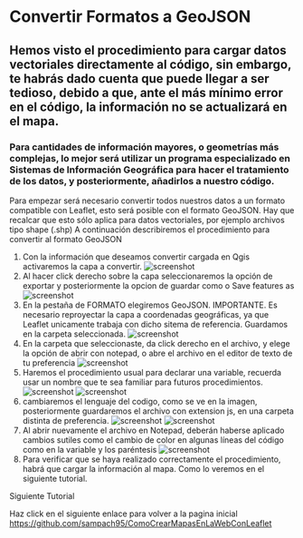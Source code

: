# Convertir Formatos a GeoJSON
## Hemos visto el procedimiento para cargar datos vectoriales directamente al código, sin embargo, te habrás dado cuenta que puede llegar a ser tedioso, debido a que, ante el más mínimo error en el código, la información no se actualizará en el mapa. 

### Para cantidades de información mayores, o geometrías más complejas, lo mejor será utilizar un programa especializado en Sistemas de Información Geográfica para hacer el tratamiento de los datos, y posteriormente, añadirlos a nuestro código. 

Para empezar será necesario convertir todos nuestros datos a un formato compatible con Leaflet, esto será posible con el formato GeoJSON. Hay que recalcar que esto sólo aplica para datos vectoriales, por ejemplo archivos tipo shape (.shp)
A continuación describiremos el procedimiento para convertir al formato GeoJSON

1. Con la información que deseamos convertir cargada en Qgis activaremos la capa a convertir.
![screenshot](https://raw.githubusercontent.com/sampach95/ConvertirFormatosAGeoJSON/master/img/Imagen1.png )
2. Al hacer click derecho sobre la capa seleccionaremos la opción de exportar y posteriormente la opcion de guardar como o Save features as
![screenshot](https://raw.githubusercontent.com/sampach95/ConvertirFormatosAGeoJSON/master/img/Imagen2.png )
3. En la pestaña de FORMATO elegiremos GeoJSON. IMPORTANTE. Es necesario reproyectar la capa a coordenadas geográficas, ya que Leaflet unicamente trabaja con dicho sitema de referencia. Guardamos en la carpeta seleccionada.
![screenshot](https://raw.githubusercontent.com/sampach95/ConvertirFormatosAGeoJSON/master/img/Imagen3.png )
4. En la carpeta que seleccionaste, da click derecho en el archivo, y elege la opción de abrir con notepad, o abre el archivo en el editor de texto de tu preferencia
![screenshot](https://raw.githubusercontent.com/sampach95/ConvertirFormatosAGeoJSON/master/img/Imagen4.png )
5. Haremos el procedimiento usual para declarar una variable, recuerda usar un nombre que te sea familiar para futuros procedimientos.
![screenshot](https://raw.githubusercontent.com/sampach95/ConvertirFormatosAGeoJSON/master/img/Imagen5.png )
![screenshot](https://raw.githubusercontent.com/sampach95/ConvertirFormatosAGeoJSON/master/img/Imagen6.png )
6. cambiaremos el lenguaje del codigo, como se ve en la imagen, posteriormente guardaremos el archivo con extension js, en una carpeta distinta de preferencia.
![screenshot](https://raw.githubusercontent.com/sampach95/ConvertirFormatosAGeoJSON/master/img/Imagen7.png )
![screenshot](https://raw.githubusercontent.com/sampach95/ConvertirFormatosAGeoJSON/master/img/Imagen8.png )
7. Al abrir nuevamente el archivo en Notepad, deberán haberse aplicado cambios sutiles como el cambio de color en algunas líneas del código como en la variable y los paréntesis
![screenshot](https://raw.githubusercontent.com/sampach95/ConvertirFormatosAGeoJSON/master/img/Imagen9.png )
8. Para verificar que se haya realizado correctamente el procedimiento, habrá que cargar la información al mapa. Como lo veremos en el siguiente tutorial.

Siguiente Tutorial

Haz click en el siguiente enlace para volver a la pagina inicial
https://github.com/sampach95/ComoCrearMapasEnLaWebConLeaflet



